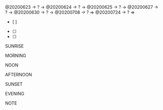 <TODO>@20200623 → ? → @20200624 → ? → @20200625 → ? → @20200627 → ? → @20200630 → ? → @20200708 → ? ⇒ @20200724 → ? ⇒ </TODO>
- [ ] 
- [ ] 
- [ ] 

<timeblock>SUNRISE</timeblock>

<timeblock>MORNING</timeblock>

<timeblock>NOON</timeblock>

<timeblock>AFTERNOON</timeblock>

<timeblock>SUNSET</timeblock>

<timeblock>EVENING</timeblock>

<timeblock>NOTE</timeblock>

